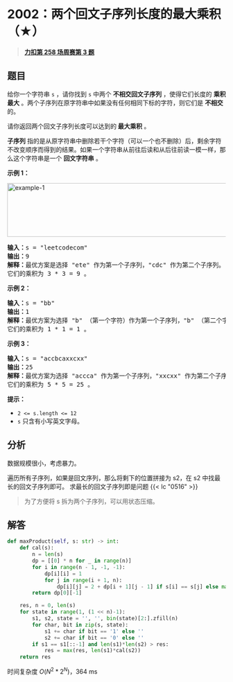 # 2002：两个回文子序列长度的最大乘积（★）


> <u>**[力扣第 258 场周赛第 3 题](https://leetcode.cn/problems/maximum-product-of-the-length-of-two-palindromic-subsequences/)**</u>

## 题目

<p>给你一个字符串 <code>s</code> ，请你找到 <code>s</code> 中两个 <strong>不相交回文子序列</strong> ，使得它们长度的 <strong>乘积最大</strong> 。两个子序列在原字符串中如果没有任何相同下标的字符，则它们是 <strong>不相交</strong> 的。</p>

<p>请你返回两个回文子序列长度可以达到的<strong> 最大乘积</strong> 。</p>

<p><strong>子序列</strong> 指的是从原字符串中删除若干个字符（可以一个也不删除）后，剩余字符不改变顺序而得到的结果。如果一个字符串从前往后读和从后往前读一模一样，那么这个字符串是一个 <strong>回文字符串</strong> 。</p>



<p><strong>示例 1：</strong></p>

<p><img alt="example-1" src="https://assets.leetcode.com/uploads/2021/08/24/two-palindromic-subsequences.png" style="width: 550px; height: 124px;"></p>

<pre><b>输入：</b>s = "leetcodecom"
<b>输出：</b>9
<b>解释：</b>最优方案是选择 "ete" 作为第一个子序列，"cdc" 作为第二个子序列。
它们的乘积为 3 * 3 = 9 。
</pre>

<p><strong>示例 2：</strong></p>

<pre><b>输入：</b>s = "bb"
<b>输出：</b>1
<b>解释：</b>最优方案为选择 "b" （第一个字符）作为第一个子序列，"b" （第二个字符）作为第二个子序列。
它们的乘积为 1 * 1 = 1 。
</pre>

<p><strong>示例 3：</strong></p>

<pre><b>输入：</b>s = "accbcaxxcxx"
<b>输出：</b>25
<b>解释：</b>最优方案为选择 "accca" 作为第一个子序列，"xxcxx" 作为第二个子序列。
它们的乘积为 5 * 5 = 25 。
</pre>



<p><strong>提示：</strong></p>

<ul>
<li><code>2 &lt;= s.length &lt;= 12</code></li>
<li><code>s</code> 只含有小写英文字母。</li>
</ul>


## 分析

数据规模很小，考虑暴力。

遍历所有子序列，如果是回文序列，那么将剩下的位置拼接为 s2，在 s2 中找最长的回文子序列即可。
求最长的回文子序列即是问题 {{< lc "0516" >}}

> 为了方便将 s 拆为两个子序列，可以用状态压缩。

## 解答

```python
def maxProduct(self, s: str) -> int:
    def cal(s):
        n = len(s)
        dp = [[0] * n for _ in range(n)]
        for i in range(n - 1, -1, -1):
            dp[i][i] = 1
            for j in range(i + 1, n):
                dp[i][j] = 2 + dp[i + 1][j - 1] if s[i] == s[j] else max(dp[i + 1][j], dp[i][j - 1])
        return dp[0][-1]

    res, n = 0, len(s)
    for state in range(1, (1 << n)-1):
        s1, s2, state = '', '', bin(state)[2:].zfill(n)
        for char, bit in zip(s, state):
            s1 += char if bit == '1' else ''
            s2 += char if bit == '0' else ''
        if s1 == s1[::-1] and len(s1)*len(s2) > res:
            res = max(res, len(s1)*cal(s2))
    return res
```
时间复杂度 $O(N^2*2^N)$，364 ms

